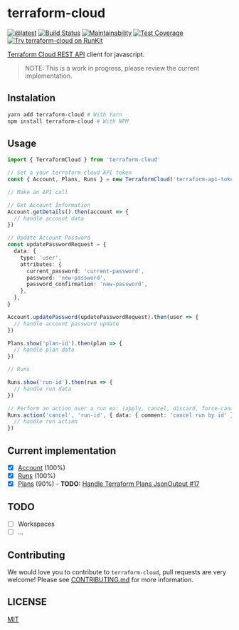 # terraform-cloud

[![@latest](https://img.shields.io/npm/v/terraform-cloud.svg)](https://www.npmjs.com/package/terraform-cloud)
[![Build Status](https://github.com/mijailr/terraform-cloud/workflows/Test/badge.svg)](https://github.com/mijailr/terraform-cloud/actions?query=workflow%3ATest+branch%3Amaster)
[![Maintainability](https://api.codeclimate.com/v1/badges/a68c0e9a298ae127d7de/maintainability)](https://codeclimate.com/github/mijailr/terraform-cloud/maintainability)
[![Test Coverage](https://api.codeclimate.com/v1/badges/a68c0e9a298ae127d7de/test_coverage)](https://codeclimate.com/github/mijailr/terraform-cloud/test_coverage)
[![Try terraform-cloud on RunKit](https://badge.runkitcdn.com/terraform-cloud.svg)](https://npm.runkit.com/terraform-cloud)

[Terraform Cloud REST API](https://www.terraform.io/docs/cloud/api/index.html) client for javascript.

> NOTE: This is a work in progress, please review the current implementation.

## Instalation

```sh
yarn add terraform-cloud # With Yarn
npm install terraform-cloud # With NPM
```

## Usage

```ts
import { TerraformCloud } from 'terraform-cloud'

// Set a your terraform cloud API token
const { Account, Plans, Runs } = new TerraformCloud('terraform-api-token')

// Make an API call

// Get Account Information
Account.getDetails().then(account => {
  // handle account data
})

// Update Account Password
const updatePasswordRequest = {
  data: {
    type: 'user',
    attributes: {
      current_password: 'current-password',
      password: 'new-password',
      password_confirmation: 'new-password',
    },
  },
}

Account.updatePassword(updatePasswordRequest).then(user => {
  // handle account password update
})

Plans.show('plan-id').then(plan => {
  // handle plan data
})

// Runs

Runs.show('run-id').then(run => {
  // handle run data
})

// Perform an action over a run ex: (apply, cancel, discard, force-cancel, force-execute)
Runs.action('cancel', 'run-id', { data: { comment: 'cancel run by id' } }).then(() => {
  // handle run action
})
```

## Current implementation

- [x] [Account](https://www.terraform.io/docs/cloud/api/account.html) (100%)
- [x] [Runs](https://www.terraform.io/docs/cloud/api/plans.html) (100%)
- [x] [Plans](https://www.terraform.io/docs/cloud/api/plans.html) (90%) - **TODO:** [Handle Terraform Plans JsonOutput #17](https://github.com/mijailr/terraform-cloud/issues/17)

## TODO

- [ ] Workspaces
- [ ] ...

## Contributing

We would love you to contribute to `terraform-cloud`, pull requests are very welcome! Please see [CONTRIBUTING.md](CONTRIBUTING.md) for more information.

## LICENSE

[MIT](LICENSE)
